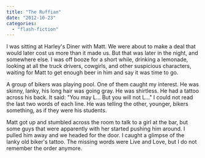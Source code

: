 ```yaml
---
title: "The Ruffian"
date: "2012-10-23"
categories: 
  - "flash-fiction"
---
```


I was sitting at Harley's Diner with Matt. We were about to make a deal that would later cost us more than it made us. But that was later in the night, and somewhere else. I was off booze for a short while, drinking a lemonade, looking at all the truck drivers, cowgirls, and other suspicious characters, waiting for Matt to get enough beer in him and say it was time to go.

A group of bikers was playing pool. One of them caught my interest. He was skinny, lanky, his long hair was going gray. He was shirtless. He had a tattoo across his back. It said: "You may L... But you will not L..." I could not read the last two words of each line. He was telling the other, younger, bikers something, as if they were his students.

Matt got up and stumbled across the room to talk to a girl at the bar, but some guys that were apparently with her started pushing him around. I pulled him away and we headed for the door. I caught a glimpse of the lanky old biker's tattoo. The missing words were Live and Love, but I do not remember the order anymore.
